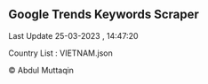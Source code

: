 

## Google Trends Keywords Scraper 
 
Last Update 25-03-2023 , 14:47:20

Country List :
VIETNAM.json



© Abdul Muttaqin 
